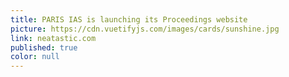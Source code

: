 ```yaml
---
title: PARIS IAS is launching its Proceedings website
picture: https://cdn.vuetifyjs.com/images/cards/sunshine.jpg
link: neatastic.com
published: true
color: null
---
```


